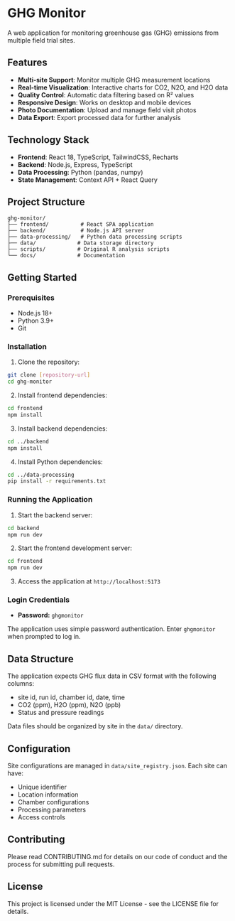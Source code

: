 # GHG Monitor

A web application for monitoring greenhouse gas (GHG) emissions from multiple field trial sites.

## Features

- **Multi-site Support**: Monitor multiple GHG measurement locations
- **Real-time Visualization**: Interactive charts for CO2, N2O, and H2O data
- **Quality Control**: Automatic data filtering based on R² values
- **Responsive Design**: Works on desktop and mobile devices
- **Photo Documentation**: Upload and manage field visit photos
- **Data Export**: Export processed data for further analysis

## Technology Stack

- **Frontend**: React 18, TypeScript, TailwindCSS, Recharts
- **Backend**: Node.js, Express, TypeScript
- **Data Processing**: Python (pandas, numpy)
- **State Management**: Context API + React Query

## Project Structure

```
ghg-monitor/
├── frontend/          # React SPA application
├── backend/           # Node.js API server
├── data-processing/   # Python data processing scripts
├── data/             # Data storage directory
├── scripts/          # Original R analysis scripts
└── docs/             # Documentation
```

## Getting Started

### Prerequisites

- Node.js 18+
- Python 3.9+
- Git

### Installation

1. Clone the repository:
```bash
git clone [repository-url]
cd ghg-monitor
```

2. Install frontend dependencies:
```bash
cd frontend
npm install
```

3. Install backend dependencies:
```bash
cd ../backend
npm install
```

4. Install Python dependencies:
```bash
cd ../data-processing
pip install -r requirements.txt
```

### Running the Application

1. Start the backend server:
```bash
cd backend
npm run dev
```

2. Start the frontend development server:
```bash
cd frontend
npm run dev
```

3. Access the application at `http://localhost:5173`

### Login Credentials

- **Password:** `ghgmonitor`

The application uses simple password authentication. Enter `ghgmonitor` when prompted to log in.

## Data Structure

The application expects GHG flux data in CSV format with the following columns:
- site id, run id, chamber id, date, time
- CO2 (ppm), H2O (ppm), N2O (ppb)
- Status and pressure readings

Data files should be organized by site in the `data/` directory.

## Configuration

Site configurations are managed in `data/site_registry.json`. Each site can have:
- Unique identifier
- Location information
- Chamber configurations
- Processing parameters
- Access controls

## Contributing

Please read CONTRIBUTING.md for details on our code of conduct and the process for submitting pull requests.

## License

This project is licensed under the MIT License - see the LICENSE file for details.